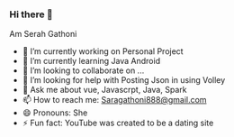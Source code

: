 ### Hi there 👋

 Am Serah Gathoni


- 🔭 I’m currently working on Personal Project
- 🌱 I’m currently learning Java Android
- 👯 I’m looking to collaborate on ...
- 🤔 I’m looking for help with Posting Json in using Volley
- 💬 Ask me about vue, Javascrpt, Java, Spark
- 📫 How to reach me: Saragathoni888@gmail.com
- 😄 Pronouns: She
- ⚡ Fun fact: YouTube was created to be a dating site

